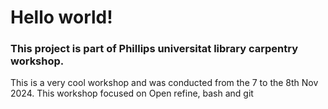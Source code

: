 # Hello world!

### This project is part of Phillips universitat library carpentry workshop.
This is a very cool workshop and was conducted from the 7 to the 8th Nov 2024.
This workshop focused on Open refine, bash and git
